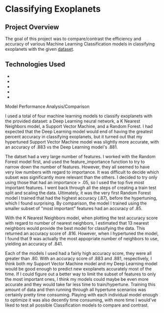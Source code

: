 # Classifying Exoplanets

## Project Overview

The goal of this project was to compare/contrast the efficiency and accuracy of various Machine Learning Classification models in classifying exoplanets with the given [dataset](data/exoplanet_data.csv).

## Technologies Used

-
-
-
-
-


Model Performance Analysis/Comparison

I used a total of four machine learning models to classify exoplanets with the provided dataset: a Deep Learning neural network, a K Nearest Neighbors model, a Support Vector Machine, and a Random Forest. I had expected that the Deep Learning model would end of having the greatest percent accuracy in classifying exoplanets, but it turned out that my hypertuned Support Vector Machine model was slightly more accurate, with an accuracy of .883 vs the Deep Learning model's .881.

The datset had a very large number of features. I worked with the Random Forest model first, and used the feature_importance function to try to narrow down the number of features. However, they all seemed to have very low numbers with regard to importance. It was difficult to decide which subset was significantly more relevant than the others. I decided to try only using those that had an importance > .05, so I used the top five most important features. I went back through all the steps of creating a train test split and scaling the data. Ultimately, it was the very first Random Forest model I trained that had the highest accuracy (.87), before the hypertuning, which I found surprising. By comparison, the model I trained using the smaller subset of "most important" features had an accuracy of .85.

With the K Nearest Neighbors model, when plotting the test accuracy score with regard to number of nearest neighbors, I estimated that 13 nearest neighbors would provide the best model for classifying the data. This returned an accuracy score of .816. However, when I hypertuned the model, I found that 9 was actually the most appopriate number of neighbors to use, yielding an accuracy of .841.

Each of the models I used had a fairly high accuracy score, they were all greater than .80. With an accuracy score of .883 and .881, respectively, I think both my Support Vector Machine model and my Deep Learning model would be good enough to predict new exoplanets accurately most of the time. If I could figure out a better way to limit the subset of features to only the most important ones, I think my models could maybe be even more accurate and they would take far less time to train/hypertune. Training this amount of data and then running through all hypertune scenarios was certainly pretty time consuming. Playing with each individual model enough to optimize it was also decently time consuming, with more time I would've liked to test all possible Classification models to compare and contrast. 




